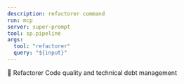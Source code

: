 ```yaml
---
description: refactorer command
run: mcp
server: super-prompt
tool: sp.pipeline
args:
  tool: "refactorer"
  query: "${input}"
---
```


🔧 Refactorer Code quality and technical debt management
